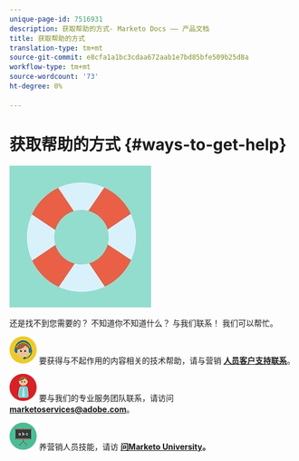 ```yaml
---
unique-page-id: 7516931
description: 获取帮助的方式- Marketo Docs —— 产品文档
title: 获取帮助的方式
translation-type: tm+mt
source-git-commit: e8cfa1a1bc3cdaa672aab1e7bd85bfe509b25d8a
workflow-type: tm+mt
source-wordcount: '73'
ht-degree: 0%

---
```



# 获取帮助的方式 {#ways-to-get-help}

![](assets/life-preserver.jpg)

还是找不到您需要的？ 不知道你不知道什么？ 与我们联系！ 我们可以帮忙。

![-](assets/seo-29.png) 要获得与不起作用的内容相关的技术帮助，请与营销 **[人员客户支持联系](https://nation.marketo.com/t5/Support/ct-p/Support)**。

![-](assets/seo-30.png) 要与我们的专业服务团队联系，请访问 **marketoservices@adobe.com**。

![-要培](assets/education-science-08.png) 养营销人员技能，请访 **[问Marketo University](https://learn.marketo.com)。**
